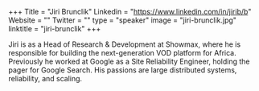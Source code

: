 +++
Title = "Jiri Brunclik"
Linkedin = "https://www.linkedin.com/in/jirib/b"
Website = ""
Twitter = ""
type = "speaker"
image = "jiri-brunclik.jpg"
linktitle = "jiri-brunclik"
+++

Jiri is as a Head of Research & Development at Showmax, where he is responsible for building the next-generation VOD platform for Africa. Previously he worked at Google as a Site Reliability Engineer, holding the pager for Google Search. His passions are large distributed systems, reliability, and scaling.